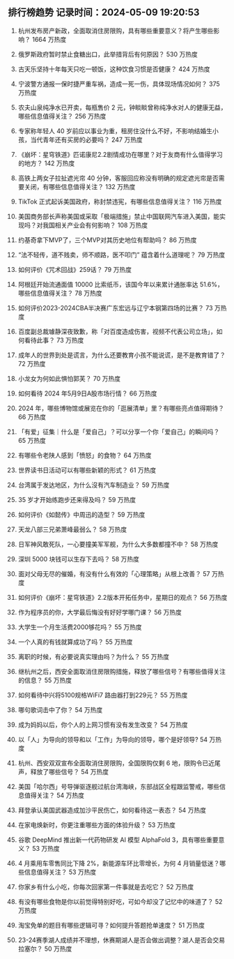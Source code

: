 
## 排行榜趋势 记录时间：2024-05-09 19:20:53
  
  1. 杭州发布房产新政，全面取消住房限购，具有哪些重要意义？将产生哪些影响？ 1664 万热度
    
  2. 俄罗斯政府暂时禁止食糖出口，此举措背后有何原因？ 530 万热度
    
  3. 古天乐坚持十年每天只吃一顿饭，这种饮食习惯是否健康？ 424 万热度
    
  4. 宁波警方通报一保时捷严重车祸，造成一死一伤，具体现场情况如何？ 375 万热度
    
  5. 农夫山泉纯净水已开卖，每瓶售价 2 元，钟睒睒曾称纯净水对人的健康无益，哪些信息值得关注？ 256 万热度
    
  6. 专家称年轻人 40 岁前应以事业为重，租房住没什么不好，不影响结婚生小孩，当代青年还有买房的必要吗？ 247 万热度
    
  7. 《崩坏：星穹铁道》匹诺康尼2.2剧情成功在哪里？对于友商有什么值得学习的地方？ 142 万热度
    
  8. 高铁上两女子拉扯遮光帘 40 分钟，客服回应称没有明确的规定遮光帘是否需要关闭，有哪些信息值得关注？ 132 万热度
    
  9. TikTok 正式起诉美国政府，称封禁违宪，有哪些信息值得关注？ 116 万热度
    
  10. 美国商务部长声称美国或采取「极端措施」禁止中国联网汽车进入美国，能实现吗？对我国相关产业会有何影响？ 108 万热度
    
  11. 约基奇拿下MVP了，三个MVP对其历史地位有帮助吗？ 86 万热度
    
  12. “法不轻传，道不贱卖，师不顺路，医不叩门” 蕴含着什么道理呢？ 79 万热度
    
  13. 如何评价《咒术回战》259话？ 79 万热度
    
  14. 阿根廷开始流通面值 10000 比索纸币，该国今年以来累计通胀率达 51.6%，哪些信息值得关注？ 78 万热度
    
  15. 如何评价2023-2024CBA半决赛广东宏远与辽宁本钢第四场的比赛？ 73 万热度
    
  16. 百度副总裁璩静深夜致歉，称「对百度造成伤害，视频不代表公司立场」，如何看待此事？ 73 万热度
    
  17. 成年人的世界到处是谎言，为什么还要教育小孩不能说谎，是不是教育错了？ 72 万热度
    
  18. 小龙女为何如此惧怕郭芙？ 70 万热度
    
  19. 如何看待 2024 年5月9日A股市场行情？ 66 万热度
    
  20. 2024 年，哪些博物馆或展览在你的「逛展清单」里？有哪些亮点值得期待？ 66 万热度
    
  21. 「有爱」征集｜什么是「爱自己」？可以分享一个你「爱自己」的瞬间吗？ 65 万热度
    
  22. 有哪些令老陕人感到「愤怒」的食物？ 64 万热度
    
  23. 世界读书日活动可以有哪些新颖的形式？ 61 万热度
    
  24. 台湾属于发达地区，为什么沒有汽车制造业？ 59 万热度
    
  25. 35 岁才开始练跑步还来得及吗？ 59 万热度
    
  26. 如何评价《如懿传》中周迅的造型？ 59 万热度
    
  27. 天龙八部三兄弟萧峰最弱么？ 58 万热度
    
  28. 日军神风敢死队，一心要撞美军军舰，为什么大多数都撞不中？ 58 万热度
    
  29. 深圳 5000 块钱可以生存下去吗？ 58 万热度
    
  30. 面对父母无尽的催婚，有没有什么有效的「心理策略」从根上改善？ 57 万热度
    
  31. 如何评价《崩坏：星穹铁道》2.2版本开拓任务中，星期日的观点？ 56 万热度
    
  32. 作为程序员的你，大学最后悔没有好好学哪门课？ 56 万热度
    
  33. 大学生一个月生活费2000够花吗？ 55 万热度
    
  34. 一个人真的有钱就算成功了吗？ 55 万热度
    
  35. 离职的时候，有必要说真实理由吗？为什么？ 55 万热度
    
  36. 继杭州之后，西安全面取消住房限购措施，释放了哪些信号？有哪些值得关注的信息？ 55 万热度
    
  37. 如何看待中兴将5100规格WiFi7 路由器打到229元？ 55 万热度
    
  38. 哪句歌词击中了你？ 54 万热度
    
  39. 成为妈妈以后，你个人的上网习惯有没有发生改变？ 54 万热度
    
  40. 以「人」为导向的领导和以「工作」为导向的领导，哪个是好领导? 54 万热度
    
  41. 杭州、西安双双宣布全面取消住房限购，全国限购仅剩 6 地，限购令已近尾声，释放了哪些信号？ 54 万热度
    
  42. 美国「哈尔西」号导弹驱逐舰过航台湾海峡，东部战区全程跟监警戒，哪些信息值得关注？ 54 万热度
    
  43. 拜登承认美国武器造成加沙平民伤亡，如何看待这一表态？ 54 万热度
    
  44. 在家电焕新时，你更注重哪些方面的体验升级？ 53 万热度
    
  45. 谷歌 DeepMind 推出新一代药物研发 AI 模型 AlphaFold 3，具有哪些重要意义？ 53 万热度
    
  46. 4 月乘用车零售同比下降 2%，新能源车环比零增长，为何 4 月销量低迷？哪些信息值得关注？ 53 万热度
    
  47. 你家乡有什么小吃，你每次回家第一件事就是去吃它？ 52 万热度
    
  48. 有没有哪些食物是你以前觉得特别好吃，可如今却没了记忆中的味道了？ 52 万热度
    
  49. 淘宝免单的题目有哪些逻辑可寻？如何提升答题抢单速度？ 51 万热度
    
  50. 23-24赛季湖人成绩并不理想，休赛期湖人是否会做出调整？湖人是否会交易拉塞尔？ 50 万热度
    